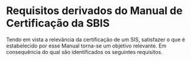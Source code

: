 
# Requisitos derivados do Manual de Certificação da SBIS
Tendo em vista a relevância da certificação de um SIS, satisfazer o que é estabelecido por esse Manual torna-se um objetivo relevante. Em consequência do qual são identificados os seguintes requisitos.
